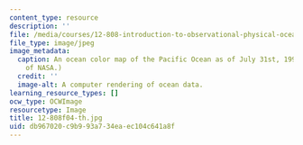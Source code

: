 ```yaml
---
content_type: resource
description: ''
file: /media/courses/12-808-introduction-to-observational-physical-oceanography-fall-2004/db967020c9b993a734eaec104c641a8f_12-808f04-th.jpg
file_type: image/jpeg
image_metadata:
  caption: An ocean color map of the Pacific Ocean as of July 31st, 1993. (Image courtesy
    of NASA.)
  credit: ''
  image-alt: A computer rendering of ocean data.
learning_resource_types: []
ocw_type: OCWImage
resourcetype: Image
title: 12-808f04-th.jpg
uid: db967020-c9b9-93a7-34ea-ec104c641a8f
---
```

